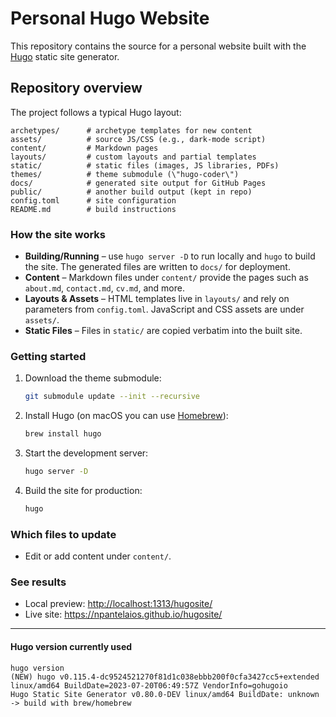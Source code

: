 # Personal Hugo Website

This repository contains the source for a personal website built with the [Hugo](https://gohugo.io/) static site generator.

## Repository overview

The project follows a typical Hugo layout:

```
archetypes/      # archetype templates for new content
assets/          # source JS/CSS (e.g., dark-mode script)
content/         # Markdown pages
layouts/         # custom layouts and partial templates
static/          # static files (images, JS libraries, PDFs)
themes/          # theme submodule (\"hugo-coder\")
docs/            # generated site output for GitHub Pages
public/          # another build output (kept in repo)
config.toml      # site configuration
README.md        # build instructions
```

### How the site works
- **Building/Running** – use `hugo server -D` to run locally and `hugo` to build the site. The generated files are written to `docs/` for deployment.
- **Content** – Markdown files under `content/` provide the pages such as `about.md`, `contact.md`, `cv.md`, and more.
- **Layouts & Assets** – HTML templates live in `layouts/` and rely on parameters from `config.toml`. JavaScript and CSS assets are under `assets/`.
- **Static Files** – Files in `static/` are copied verbatim into the built site.

### Getting started
1. Download the theme submodule:
   ```bash
   git submodule update --init --recursive
   ```
2. Install Hugo (on macOS you can use [Homebrew](https://brew.sh/)):
   ```bash
   brew install hugo
   ```
3. Start the development server:
   ```bash
   hugo server -D
   ```
4. Build the site for production:
   ```bash
   hugo
   ```

### Which files to update
- Edit or add content under `content/`.

### See results
- Local preview: <http://localhost:1313/hugosite/>
- Live site: <https://npantelaios.github.io/hugosite/>

---

#### Hugo version currently used
```
hugo version
(NEW) hugo v0.115.4-dc9524521270f81d1c038ebbb200f0cfa3427cc5+extended linux/amd64 BuildDate=2023-07-20T06:49:57Z VendorInfo=gohugoio
Hugo Static Site Generator v0.80.0-DEV linux/amd64 BuildDate: unknown -> build with brew/homebrew
```
